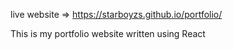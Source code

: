 live website => https://starboyzs.github.io/portfolio/


This is my portfolio website written using React